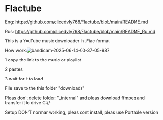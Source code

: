 # Flactube
Eng: https://github.com/clicedvly768/Flactube/blob/main/README.md

Rus: https://github.com/clicedvly768/Flactube/blob/main/README_Ru.md

This is a YouTube music downloader in .Flac format.

How work:![bandicam-2025-06-14-00-37-05-987](https://github.com/user-attachments/assets/46a78a5f-4b45-48ce-b3d4-17744b60d99f)

1 copy the link to the music or playlist

2 pastes

3 wait for it to load

File save to the this folder "downloads"

Pleas don't delete folder: "_internal" and pleas download ffmpeg and transfer it to drive C://

Setup DON'T normar working, pleas dont install, pleas use Portable version
